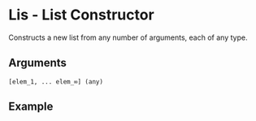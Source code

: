 # Lis - List Constructor

Constructs a new list from any number of arguments, each of any type.

## Arguments

```[elem_1, ... elem_∞] (any)```

## Example
<editor :code='`
List Example
by Milo Jacobs and John Listings\n
was list lis 1 2 3..
pri list.
`' 
:code-wordier="`
List Example
by Milo Jacobs and John Listings\n
Was list listing 1, 2, and 3?
Print the list.
`"
output-method='console'></editor>